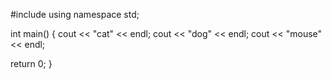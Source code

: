 #include <iostream>
using namespace std;

int main()
{
  cout << "cat" << endl;
  cout << "dog" << endl;
  cout << "mouse" << endl;
  
  return 0;
}
